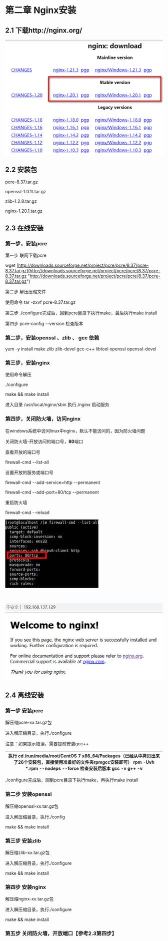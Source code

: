 # 第二章 Nginx安装

## 2.1 下载http\://nginx.org/

![](image/image_5__VohKtFZxu.png)

## 2.2 安装包

pcre-8.37.tar.gz&#x20;

openssl-1.0.1t.tar.gz

zlib-1.2.8.tar.gz

nginx-1.20.1.tar.gz

## 2.3 在线安装

### 第一步，安装pcre

第一步 联网下载pcre&#x20;

wget [http://downloads.sourceforge.net/project/pcre/pcre/8.37/pcre-8.37.tar.gz](http://downloads.sourceforge.net/project/pcre/pcre/8.37/pcre-8.37.tar.gz "http://downloads.sourceforge.net/project/pcre/pcre/8.37/pcre-8.37.tar.gz")

第二步 解压压缩文件

使用命令 tar -zxvf pcre-8.37.tar.gz

第三步 ./configure完成后，回到pcre目录下执行make，最后执行make install

第四步  pcre-config --version  检查版本

### 第二步，安装openssl 、zlib 、 gcc 依赖

yum -y install make zlib zlib-devel gcc-c++ libtool  openssl openssl-devel

### 第三步，安装nginx

使用命令解压&#x20;

./configure

make && make install

进入目录 /usr/local/nginx/sbin   执行./nginx 启动服务

### 第四步，关闭防火墙，访问nginx

在windows系统中访问linux中nginx，默认不能访问的，因为防火墙问题

关闭防火墙-开放访问的端口号，**80**端口

查看开放的端口号

firewall-cmd --list-all

设置开放的服务或端口号

firewall-cmd --add-service=http --permanent

firewall-cmd --add-port=80/tcp --permanent

重启防火墙

firewall-cmd --reload

![](image/image_bSpMSPFK9K.jpeg)

 

![](image/image_6_CBmD__v0dk.png)

## 2.4 离线安装

### 第一步 安装pcre

解压缩pcre-xx.tar.gz包

进入解压缩目录，执行./configure

注意：如果提示错误，需要提前安装gcc++

| 执行  cd  /run/media/root/CentOS 7 x86\_64/Packages（已经从中拷贝出来了**26个**安装包，直接使用准备好的文件夹rpmgcc安装即可）&#xA;rpm -Uvh \*.rpm --nodeps --force&#xA;检查安装后版本&#xA;gcc -v&#xA;g++ -v &#xA; |
| ------------------------------------------------------------------------------------------------------------------------------------------------------------------------- |

./configure完成后，回到pcre目录下执行make，再执行make install

### 第二步 安装openssl

解压缩openssl-xx.tar.gz包

进入解压缩目录，执行./config&#x20;

make && make install

### 第三步 安装zlib

解压缩zlib-xx.tar.gz包

进入解压缩目录，执行./configure

make && make install

### 第四步 安装nginx

解压缩nginx-xx.tar.gz包&#x20;

进入解压缩目录，执行./configure&#x20;

make && make install

### 第五步 关闭防火墙，开放端口【参考2.3第四步】
